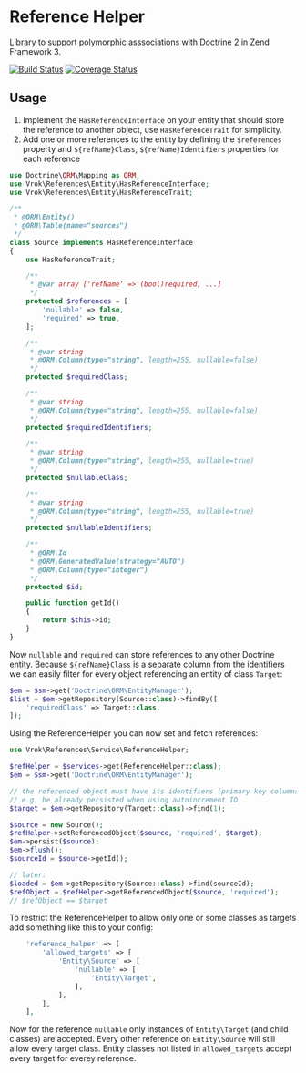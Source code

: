 # Reference Helper

Library to support polymorphic asssociations with Doctrine 2 in Zend Framework 3.

[![Build Status](https://travis-ci.org/j-schumann/ref-helper.svg?branch=master)](https://travis-ci.org/j-schumann/ref-helper) [![Coverage Status](https://coveralls.io/repos/github/j-schumann/ref-helper/badge.svg?branch=master)](https://coveralls.io/github/j-schumann/ref-helper?branch=master)

## Usage

1) Implement the ```HasReferenceInterface``` on your entity that should store the
reference to another object, use ```HasReferenceTrait``` for simplicity.
2) Add one or more references to the entity by defining the ```$references```
property and ```${refName}Class```, ```${refName}Identifiers``` properties for
each reference
```php
use Doctrine\ORM\Mapping as ORM;
use Vrok\References\Entity\HasReferenceInterface;
use Vrok\References\Entity\HasReferenceTrait;

/**
 * @ORM\Entity()
 * @ORM\Table(name="sources")
 */
class Source implements HasReferenceInterface
{
    use HasReferenceTrait;

    /**
     * @var array ['refName' => (bool)required, ...]
     */
    protected $references = [
        'nullable' => false,
        'required' => true,
    ];

    /**
     * @var string
     * @ORM\Column(type="string", length=255, nullable=false)
     */
    protected $requiredClass;

    /**
     * @var string
     * @ORM\Column(type="string", length=255, nullable=false)
     */
    protected $requiredIdentifiers;

    /**
     * @var string
     * @ORM\Column(type="string", length=255, nullable=true)
     */
    protected $nullableClass;

    /**
     * @var string
     * @ORM\Column(type="string", length=255, nullable=true)
     */
    protected $nullableIdentifiers;

    /**
     * @ORM\Id
     * @ORM\GeneratedValue(strategy="AUTO")
     * @ORM\Column(type="integer")
     */
    protected $id;

    public function getId()
    {
        return $this->id;
    }
}
```
Now ```nullable``` and ```required``` can store references to any other Doctrine
entity. Because ```${refName}Class``` is a separate column from the identifiers
we can easily filter for every object referencing an entity of class ```Target```:

```php
$em = $sm->get('Doctrine\ORM\EntityManager');
$list = $em->getRepository(Source::class)->findBy([
    'requiredClass' => Target::class,
]);
```

Using the ReferenceHelper you can now set and fetch references:
```php
use Vrok\References\Service\ReferenceHelper;

$refHelper = $services->get(ReferenceHelper::class);
$em = $sm->get('Doctrine\ORM\EntityManager');

// the referenced object must have its identifiers (primary key columns) set,
// e.g. be already persisted when using autoincrement ID
$target = $em->getRepository(Target::class)->find(1);

$source = new Source();
$refHelper->setReferencedObject($source, 'required', $target);
$em->persist($source);
$em->flush();
$sourceId = $source->getId();

// later:
$loaded = $em->getRepository(Source::class)->find(sourceId);
$refObject = $refHelper->getReferencedObject($source, 'required');
// $refObject == $target
```

To restrict the ReferenceHelper to allow only one or some classes as targets
add something like this to your config:
```php
    'reference_helper' => [
        'allowed_targets' => [
            'Entity\Source' => [
                'nullable' => [
                    'Entity\Target',
                ],
            ],
        ],
    ],
```
Now for the reference ```nullable``` only instances of ```Entity\Target```
(and child classes) are accepted.
Every other reference on ```Entity\Source``` will still allow every target class.
Entity classes not listed in ```allowed_targets``` accept every target
for everey reference.